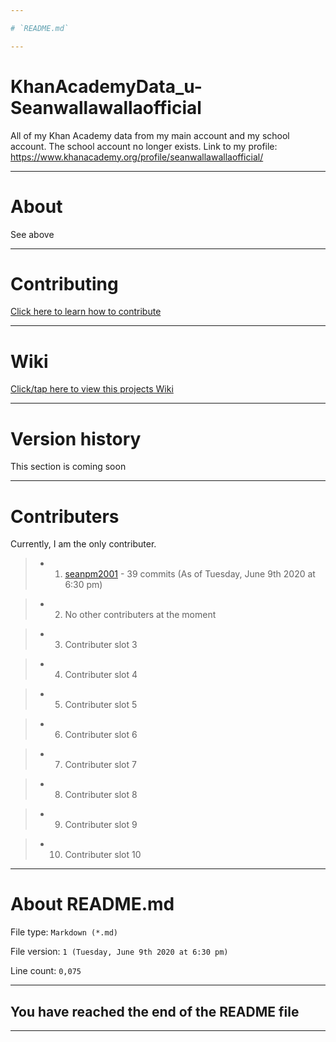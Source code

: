 ```yaml
---

# `README.md`

---
```


# KhanAcademyData_u-Seanwallawallaofficial
All of my Khan Academy data from my main account and my school account. The school account no longer exists. Link to my profile: https://www.khanacademy.org/profile/seanwallawallaofficial/

---

# About

See above

***

# Contributing

[Click here to learn how to contribute](https://github.com/seanpm2001/KhanAcademyData_u-Seanwallawallaofficial/blob/master/CONTRIBUTING.md)

---

# Wiki

[Click/tap here to view this projects Wiki](https://github.com/seanpm2001/KhanAcademyData_u-Seanwallawallaofficial/wiki)

---

# Version history

This section is coming soon

---

# Contributers

Currently, I am the only contributer.

> * 1. [seanpm2001](https://github.com/seanpm2001/) - 39 commits (As of Tuesday, June 9th 2020 at 6:30 pm)

> * 2. No other contributers at the moment

> * 3. Contributer slot 3

> * 4. Contributer slot 4

> * 5. Contributer slot 5

> * 6. Contributer slot 6

> * 7. Contributer slot 7

> * 8. Contributer slot 8

> * 9. Contributer slot 9

> * 10. Contributer slot 10

---

# About README.md

File type: `Markdown (*.md)`

File version: `1 (Tuesday, June 9th 2020 at 6:30 pm)`

Line count: `0,075`

---

## You have reached the end of the README file

---
